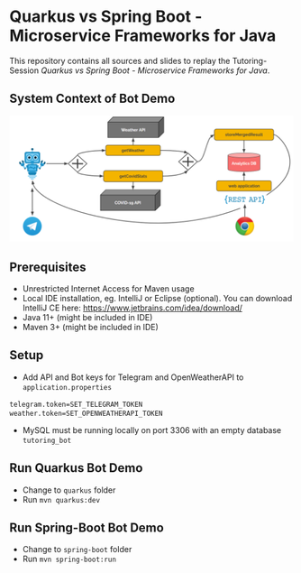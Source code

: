 # Quarkus vs Spring Boot - Microservice Frameworks for Java

This repository contains all sources and slides to replay the Tutoring-Session *Quarkus vs Spring Boot - Microservice Frameworks for Java*.

## System Context of Bot Demo

![](docs/overview.png)

## Prerequisites

* Unrestricted Internet Access for Maven usage
* Local IDE installation, eg. IntelliJ or Eclipse (optional). You can download IntelliJ CE here: https://www.jetbrains.com/idea/download/
* Java 11+ (might be included in IDE)
* Maven 3+ (might be included in IDE)

## Setup

* Add API and Bot keys for Telegram and OpenWeatherAPI to `application.properties`

```
telegram.token=SET_TELEGRAM_TOKEN
weather.token=SET_OPENWEATHERAPI_TOKEN
```

* MySQL must be running locally on port 3306 with an empty database `tutoring_bot`

## Run Quarkus Bot Demo

* Change to `quarkus` folder
* Run `mvn quarkus:dev`

## Run Spring-Boot Bot Demo

* Change to `spring-boot` folder
* Run `mvn spring-boot:run`

